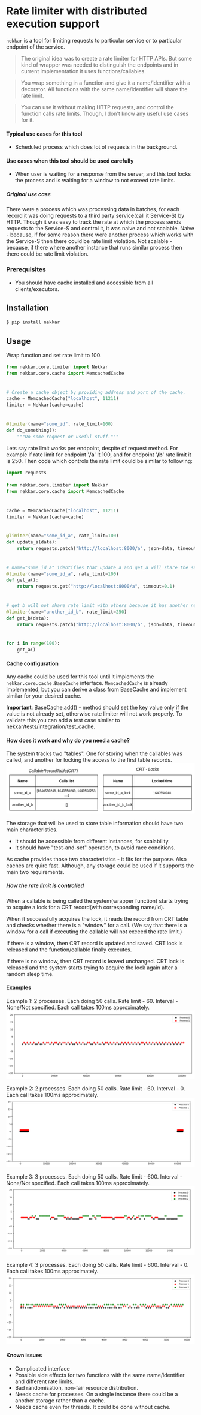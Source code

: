 Rate limiter with distributed execution support
=================================================

`nekkar` is a tool for limiting requests to particular service or to particular endpoint of the service.
> The original idea was to create a rate limiter for HTTP APIs. But some kind of wrapper was needed to distinguish the endpoints and in current implementation it uses functions/callables.

> You wrap something in a function and give it a name/identifier with a decorator. All functions with the same name/identifier will share the rate limit.

> You can use it without making HTTP requests, and control the function calls rate limits. Though, I don't know any useful use cases for it.

#### Typical use cases for this tool

- Scheduled process which does lot of requests in the background.

#### Use cases when this tool should be used carefully

- When user is waiting for a response from the server, and this tool locks the process and is waiting for a window to not exceed rate limits.


##### Original use case

There were a process which was processing data in batches, for each record it was doing requests to a third party service(call it Service-S) by HTTP.
Though it was easy to track the rate at which the process sends requests to the Service-S and control it, it was naive and not scalable.
Naive - because, if for some reason there were another process which works with the Service-S then there could be rate limit violation.
Not scalable - because, if there where another instance that runs similar process then there could be rate limit violation.


### Prerequisites
- You should have cache installed and accessible from all clients/executors.


## Installation
```bash
$ pip install nekkar
```

## Usage
Wrap function and set rate limit to 100.
```python
from nekkar.core.limiter import Nekkar
from nekkar.core.cache import MemcachedCache


# Create a cache object by providing address and port of the cache.
cache = MemcachedCache("localhost", 11211)
limiter = Nekkar(cache=cache)


@limiter(name="some_id", rate_limit=100)
def do_something():
    """Do some request or useful stuff."""

```


Lets say rate limit works per endpoint, despite of request method.
For example if rate limit for endpoint '**/a**' it 100, and for endpoint '**/b**' rate limit it is 250.
Then code which controls the rate limit could be similar to following:
```python
import requests

from nekkar.core.limiter import Nekkar
from nekkar.core.cache import MemcachedCache


cache = MemcachedCache("localhost", 11211)
limiter = Nekkar(cache=cache)


@limiter(name="some_id_a", rate_limit=100)
def update_a(data):
    return requests.patch("http://localhost:8000/a", json=data, timeout=0.1)


# name="some_id_a" identifies that update_a and get_a will share the same rate limit.
@limiter(name="some_id_a", rate_limit=100)
def get_a():
    return requests.get("http://localhost:8000/a", timeout=0.1)


# get_b will not share rate limit with others because it has another name/identifier.
@limiter(name="another_id_b", rate_limit=250)
def get_b(data):
    return requests.patch("http://localhost:8000/b", json=data, timeout=0.1)


for i in range(100):
    get_a()
```


#### Cache configuration
Any cache could be used for this tool until it implements the `nekkar.core.cache.BaseCache` interface.
`MemcachedCache` is already implemented, but you can derive a class from BaseCache and implement similar for your desired cache.

**Important**: BaseCache.add() - method should set the key value only if the value is not already set, otherwise rate limiter will not work properly. To validate this you can add a test case similar to nekkar/tests/integration/test_cache.


#### How does it work and why do you need a cache?
The system tracks two "tables". One for storing when the callables was called, and another for locking the access to the first table records.
![Alt text](assets/crt_crt_lock.png?raw=true "CRT and CRT-Lock")

The storage that will be used to store table information should have two main characteristics.
- It should be accessible from different instances, for scalability.
- It should have "test-and-set" operation, to avoid race conditions.

As cache provides those two characteristics - it fits for the purpose. Also caches are quire fast.
Although, any storage could be used if it supports the main two requirements.

##### How the rate limit is controlled
When a callable is being called the system(wrapper function) starts trying to acquire a lock for a CRT record(with corresponding name/id).

When it successfully acquires the lock, it reads the record from CRT table and checks whether there is a "window" for a call.
(We say that there is a window for a call if executing the callable will not exceed the rate limit.)

If there is a window, then CRT record is updated and saved. CRT lock is released and the function/callable finally executes.

If there is no window, then CRT record is leaved unchanged. CRT lock is released and the system starts trying to acquire the lock again after a random sleep time.


#### Examples
Example 1:
2 processes.
Each doing 50 calls.
Rate limit - 60.
Interval - None/Not specified.
Each call takes 100ms approximately.
![Alt text](assets/concurrent_2_50_60_None.png?raw=true "CRT and CRT-Lock")

Example 2:
2 processes.
Each doing 50 calls.
Rate limit - 60.
Interval - 0.
Each call takes 100ms approximately.
![Alt text](assets/concurrent_2_50_60_0.png?raw=true "CRT and CRT-Lock")

Example 3:
3 processes.
Each doing 50 calls.
Rate limit - 600.
Interval - None/Not specified.
Each call takes 100ms approximately.
![Alt text](assets/concurrent_3_50_600_None.png?raw=true "CRT and CRT-Lock")

Example 4:
3 processes.
Each doing 50 calls.
Rate limit - 600.
Interval - 0.
Each call takes 100ms approximately.
![Alt text](assets/concurrent_3_50_600_0.png?raw=true "CRT and CRT-Lock")


#### Known issues
- Complicated interface
- Possible side effects for two functions with the same name/identifier and different rate limits.
- Bad randomisation, non-fair resource distribution.
- Needs cache for processes. On a single instance there could be a another storage rather than a cache.
- Needs cache even for threads. It could be done without cache.
